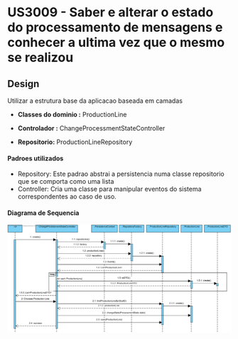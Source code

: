 # US3009 - Saber e alterar o estado do processamento de mensagens e conhecer a ultima vez que o mesmo se realizou

## Design

Utilizar a estrutura base da aplicacao baseada em camadas



- **Classes do dominio :** ProductionLine

- **Controlador :**  ChangeProcessmentStateController
- **Repositorio:**  ProductionLineRepository



#### Padroes utilizados

- Repository: Este padrao abstrai a persistencia numa classe repositorio que se comporta como uma lista 
- Controller: Cria uma classe para manipular eventos do sistema correspondentes ao caso de uso.



#### Diagrama de Sequencia



![US3009SD](.\US3009SD.png)